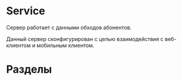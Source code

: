Service
===============================

Сервер работает с данными обходов абонентов.

Данный сервер сконфигурирован с целью взаимодействия с веб-клиентом и мобильным
клиентом.

Разделы
===============================
